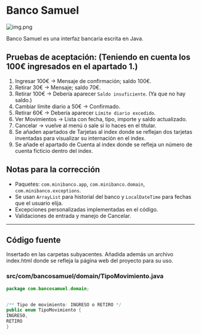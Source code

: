 # Banco Samuel

![img.png](img.png)


Banco Samuel es una interfaz bancaria escrita en Java.




## Pruebas de aceptación: (Teniendo en cuenta los 100€ ingresados en el apartado 1.)
1. Ingresar 100€ -> Mensaje de confirmación; saldo 100€.
2. Retirar 30€ -> Mensaje; saldo 70€.
3. Retirar 100€ -> Debería aparecer `Saldo insuficiente`. (Ya que no hay saldo.)
4. Cambiar límite diario a 50€ -> Confirmado.
5. Retirar 60€ -> Debería aparecer `Límite diario excedido`.
6. Ver Movimientos -> Lista con fecha, tipo, importe y saldo actualizado.
7. Cancelar -> vuelve al menú o sale si lo haces en el titular.
8. Se añaden apartados de Tarjetas al index donde se reflejan dos tarjetas inventadas para visualizar su internación en el index.
9. Se añade el apartado de Cuenta al index donde se refleja un número de cuenta ficticio dentro del index.


## Notas para la corrección
- Paquetes: `com.minibanco.app`, `com.minibanco.domain`, `com.minibanco.exceptions`.
- Se usan `ArrayList` para historial del banco y `LocalDateTime` para fechas que el usuario elija.
- Excepciones personalizadas implementadas en el código.
- Validaciones de entrada y manejo de Cancelar.


---


## Código fuente

Insertado en las carpetas subyacentes. Añadida además un archivo index.html donde se refleja la página web del proyecto para su uso.

### src/com/bancosamuel/domain/TipoMovimiento.java
```java
package com.bancosamuel.domain;


/** Tipo de movimiento: INGRESO o RETIRO */
public enum TipoMovimiento {
INGRESO,
RETIRO
}
